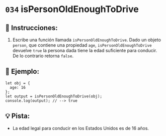 # `034` isPersonOldEnoughToDrive

## 📝 Instrucciones:

1. Escribe una función llamada `isPersonOldEnoughToDrive`. Dado un objeto `person`, que contiene una propiedad `age`, `isPersonOldEnoughToDrive` devuelve `true` la persona dada tiene la edad suficiente para conducir. De lo contrario retorna `false`.

## 📎 Ejemplo:

```Js
let obj = {
  age: 16
};
let output = isPersonOldEnoughToDrive(obj);
console.log(output); // --> true
```

## 💡 Pista:

+ La edad legal para conducir en los Estados Unidos es de 16 años.

